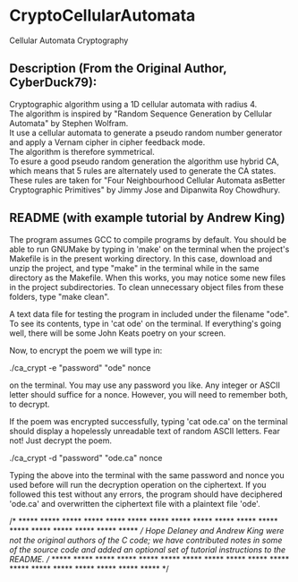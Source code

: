 # CryptoCellularAutomata
Cellular Automata Cryptography

## Description (From the Original Author, CyberDuck79):
Cryptographic algorithm using a 1D cellular automata with radius 4.\
The algorithm is inspired by "Random Sequence Generation by Cellular Automata" by Stephen Wolfram.\
It use a cellular automata to generate a pseudo random number generator and apply a Vernam cipher in cipher feedback mode.\
The algorithm is therefore symmetrical.\
To esure a good pseudo random generation the algorithm use hybrid CA, which means that 5 rules are alternately used to generate the CA states.\
These rules are taken for "Four Neighbourhood Cellular Automata asBetter Cryptographic Primitives" by Jimmy Jose and Dipanwita Roy Chowdhury.

## README (with example tutorial by Andrew King)
The program assumes GCC to compile programs by default. You should be able to run GNUMake by typing in 'make' on the terminal when the project's Makefile is in the present working directory. In this case, download and unzip the project, and type "make" in the terminal while in the same directory as the Makefile. When this works, you may notice some new files in the project subdirectories. To clean unnecessary object files from these folders, type "make clean".

A text data file for testing the program in included under the filename "ode". To see its contents, type in 'cat ode' on the terminal. If everything's going well, there will be some John Keats poetry on your screen.

Now, to encrypt the poem we will type in:

./ca_crypt -e "password" "ode" nonce

on the terminal. You may use any password you like.
Any integer or ASCII letter should suffice for a nonce.
However, you will need to remember both, to decrypt.

If the poem was encrypted successfully, typing 'cat ode.ca' on the terminal should display a hopelessly unreadable text of random ASCII letters. Fear not! Just decrypt the poem.

./ca_crypt -d "password" "ode.ca" nonce

Typing the above into the terminal with the same password and nonce you used before will run the decryption operation on the ciphertext. If you followed this test without any errors, the program should have deciphered 'ode.ca' and overwritten the ciphertext file with a plaintext file 'ode'.

/*  ***** ***** ***** ***** ***** ***** ***** ***** ***** ***** ***** ***** ***** ***** ***** ***** ***** ***** */
Hope Delaney and Andrew King were not the original authors of the C code; we have contributed notes in some of the source code and added an optional set of tutorial instructions to the README.
/*  ***** ***** ***** ***** ***** ***** ***** ***** ***** ***** ***** ***** ***** ***** ***** ***** ***** ***** */
